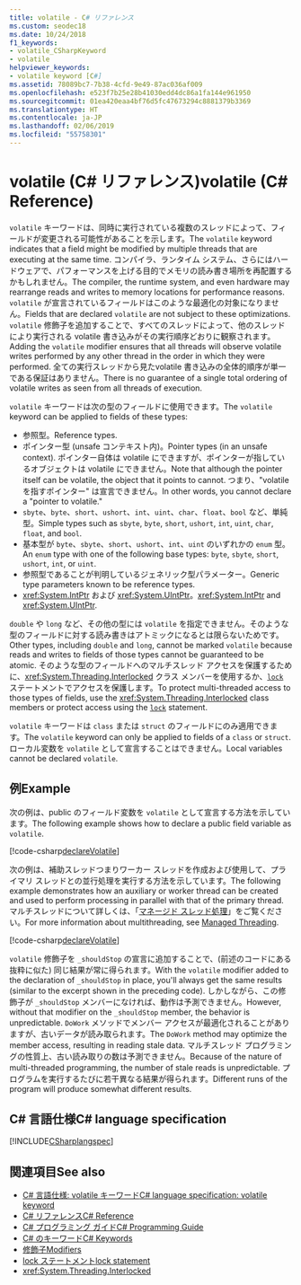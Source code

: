 ```yaml
---
title: volatile - C# リファレンス
ms.custom: seodec18
ms.date: 10/24/2018
f1_keywords:
- volatile_CSharpKeyword
- volatile
helpviewer_keywords:
- volatile keyword [C#]
ms.assetid: 78089bc7-7b38-4cfd-9e49-87ac036af009
ms.openlocfilehash: e523f7b25e28b41030edd4dc86a1fa144e961950
ms.sourcegitcommit: 01ea420eaa4bf76d5fc47673294c8881379b3369
ms.translationtype: HT
ms.contentlocale: ja-JP
ms.lasthandoff: 02/06/2019
ms.locfileid: "55758301"
---
```

# <a name="volatile-c-reference"></a><span data-ttu-id="65b58-102">volatile (C# リファレンス)</span><span class="sxs-lookup"><span data-stu-id="65b58-102">volatile (C# Reference)</span></span>

<span data-ttu-id="65b58-103">`volatile` キーワードは、同時に実行されている複数のスレッドによって、フィールドが変更される可能性があることを示します。</span><span class="sxs-lookup"><span data-stu-id="65b58-103">The `volatile` keyword indicates that a field might be modified by multiple threads that are executing at the same time.</span></span> <span data-ttu-id="65b58-104">コンパイラ、ランタイム システム、さらにはハードウェアで、パフォーマンスを上げる目的でメモリの読み書き場所を再配置するかもしれません。</span><span class="sxs-lookup"><span data-stu-id="65b58-104">The compiler, the runtime system, and even hardware may rearrange reads and writes to memory locations for performance reasons.</span></span> <span data-ttu-id="65b58-105">`volatile` が宣言されているフィールドはこのような最適化の対象になりません。</span><span class="sxs-lookup"><span data-stu-id="65b58-105">Fields that are declared `volatile` are not subject to these optimizations.</span></span> <span data-ttu-id="65b58-106">`volatile` 修飾子を追加することで、すべてのスレッドによって、他のスレッドにより実行される volatile 書き込みがその実行順序どおりに観察されます。</span><span class="sxs-lookup"><span data-stu-id="65b58-106">Adding the `volatile` modifier ensures that all threads will observe volatile writes performed by any other thread in the order in which they were performed.</span></span> <span data-ttu-id="65b58-107">全ての実行スレッドから見たvolatile 書き込みの全体的順序が単一である保証はありません。</span><span class="sxs-lookup"><span data-stu-id="65b58-107">There is no guarantee of a single total ordering of volatile writes as seen from all threads of execution.</span></span>

<span data-ttu-id="65b58-108">`volatile` キーワードは次の型のフィールドに使用できます。</span><span class="sxs-lookup"><span data-stu-id="65b58-108">The `volatile` keyword can be applied to fields of these types:</span></span>

- <span data-ttu-id="65b58-109">参照型。</span><span class="sxs-lookup"><span data-stu-id="65b58-109">Reference types.</span></span>
- <span data-ttu-id="65b58-110">ポインター型 (unsafe コンテキスト内)。</span><span class="sxs-lookup"><span data-stu-id="65b58-110">Pointer types (in an unsafe context).</span></span> <span data-ttu-id="65b58-111">ポインター自体は volatile にできますが、ポインターが指しているオブジェクトは volatile にできません。</span><span class="sxs-lookup"><span data-stu-id="65b58-111">Note that although the pointer itself can be volatile, the object that it points to cannot.</span></span> <span data-ttu-id="65b58-112">つまり、"volatile を指すポインター" は宣言できません。</span><span class="sxs-lookup"><span data-stu-id="65b58-112">In other words, you cannot declare a "pointer to volatile."</span></span>
- <span data-ttu-id="65b58-113">`sbyte`、`byte`、`short`、`ushort`、`int`、`uint`、`char`、`float`、`bool` など、単純型。</span><span class="sxs-lookup"><span data-stu-id="65b58-113">Simple types such as `sbyte`, `byte`, `short`, `ushort`, `int`, `uint`, `char`, `float`, and `bool`.</span></span>
- <span data-ttu-id="65b58-114">基本型が `byte`、`sbyte`、`short`、`ushort`、`int`、`uint` のいずれかの `enum` 型。</span><span class="sxs-lookup"><span data-stu-id="65b58-114">An `enum` type with one of the following base types: `byte`, `sbyte`, `short`, `ushort`, `int`, or `uint`.</span></span>
- <span data-ttu-id="65b58-115">参照型であることが判明しているジェネリック型パラメーター。</span><span class="sxs-lookup"><span data-stu-id="65b58-115">Generic type parameters known to be reference types.</span></span>
- <span data-ttu-id="65b58-116"><xref:System.IntPtr> および <xref:System.UIntPtr>。</span><span class="sxs-lookup"><span data-stu-id="65b58-116"><xref:System.IntPtr> and <xref:System.UIntPtr>.</span></span>

<span data-ttu-id="65b58-117">`double` や `long` など、その他の型には `volatile` を指定できません。そのような型のフィールドに対する読み書きはアトミックになるとは限らないためです。</span><span class="sxs-lookup"><span data-stu-id="65b58-117">Other types, including `double` and `long`, cannot be marked `volatile` because reads and writes to fields of those types cannot be guaranteed to be atomic.</span></span> <span data-ttu-id="65b58-118">そのような型のフィールドへのマルチスレッド アクセスを保護するために、<xref:System.Threading.Interlocked> クラス メンバーを使用するか、[`lock`](lock-statement.md) ステートメントでアクセスを保護します。</span><span class="sxs-lookup"><span data-stu-id="65b58-118">To protect multi-threaded access to those types of fields, use the <xref:System.Threading.Interlocked> class members or protect access using the [`lock`](lock-statement.md) statement.</span></span>

<span data-ttu-id="65b58-119">`volatile` キーワードは `class` または `struct` のフィールドにのみ適用できます。</span><span class="sxs-lookup"><span data-stu-id="65b58-119">The `volatile` keyword can only be applied to fields of a `class` or `struct`.</span></span> <span data-ttu-id="65b58-120">ローカル変数を `volatile` として宣言することはできません。</span><span class="sxs-lookup"><span data-stu-id="65b58-120">Local variables cannot be declared `volatile`.</span></span>

## <a name="example"></a><span data-ttu-id="65b58-121">例</span><span class="sxs-lookup"><span data-stu-id="65b58-121">Example</span></span>

<span data-ttu-id="65b58-122">次の例は、public のフィールド変数を `volatile` として宣言する方法を示しています。</span><span class="sxs-lookup"><span data-stu-id="65b58-122">The following example shows how to declare a public field variable as `volatile`.</span></span>

[!code-csharp[declareVolatile](~/samples/snippets/csharp/language-reference/keywords/volatile/Program.cs#Declaration)]

<span data-ttu-id="65b58-123">次の例は、補助スレッドつまりワーカー スレッドを作成および使用して、プライマリ スレッドとの並行処理を実行する方法を示しています。</span><span class="sxs-lookup"><span data-stu-id="65b58-123">The following example demonstrates how an auxiliary or worker thread can be created and used to perform processing in parallel with that of the primary thread.</span></span> <span data-ttu-id="65b58-124">マルチスレッドについて詳しくは、「[マネージド スレッド処理](../../../standard/threading/index.md)」をご覧ください。</span><span class="sxs-lookup"><span data-stu-id="65b58-124">For more information about multithreading, see [Managed Threading](../../../standard/threading/index.md).</span></span>

[!code-csharp[declareVolatile](~/samples/snippets/csharp/language-reference/keywords/volatile/Program.cs#Volatile)]

<span data-ttu-id="65b58-125">`volatile` 修飾子を `_shouldStop` の宣言に追加することで、(前述のコードにある抜粋に似た) 同じ結果が常に得られます。</span><span class="sxs-lookup"><span data-stu-id="65b58-125">With the `volatile` modifier added to the declaration of `_shouldStop` in place, you'll always get the same results (similar to the excerpt shown in the preceding code).</span></span> <span data-ttu-id="65b58-126">しかしながら、この修飾子が `_shouldStop` メンバーになければ、動作は予測できません。</span><span class="sxs-lookup"><span data-stu-id="65b58-126">However, without that modifier on the `_shouldStop` member, the behavior is unpredictable.</span></span> <span data-ttu-id="65b58-127">`DoWork` メソッドでメンバー アクセスが最適化されることがありますが、古いデータが読み取られます。</span><span class="sxs-lookup"><span data-stu-id="65b58-127">The `DoWork` method may optimize the member access, resulting in reading stale data.</span></span> <span data-ttu-id="65b58-128">マルチスレッド プログラミングの性質上、古い読み取りの数は予測できません。</span><span class="sxs-lookup"><span data-stu-id="65b58-128">Because of the nature of multi-threaded programming, the number of stale reads is unpredictable.</span></span> <span data-ttu-id="65b58-129">プログラムを実行するたびに若干異なる結果が得られます。</span><span class="sxs-lookup"><span data-stu-id="65b58-129">Different runs of the program will produce somewhat different results.</span></span>

## <a name="c-language-specification"></a><span data-ttu-id="65b58-130">C# 言語仕様</span><span class="sxs-lookup"><span data-stu-id="65b58-130">C# language specification</span></span>

[!INCLUDE[CSharplangspec](~/includes/csharplangspec-md.md)]

## <a name="see-also"></a><span data-ttu-id="65b58-131">関連項目</span><span class="sxs-lookup"><span data-stu-id="65b58-131">See also</span></span>

- [<span data-ttu-id="65b58-132">C# 言語仕様: volatile キーワード</span><span class="sxs-lookup"><span data-stu-id="65b58-132">C# language specification: volatile keyword</span></span>](../../../../_csharplang/spec/classes.md#volatile-fields)
- [<span data-ttu-id="65b58-133">C# リファレンス</span><span class="sxs-lookup"><span data-stu-id="65b58-133">C# Reference</span></span>](../index.md)
- [<span data-ttu-id="65b58-134">C# プログラミング ガイド</span><span class="sxs-lookup"><span data-stu-id="65b58-134">C# Programming Guide</span></span>](../../programming-guide/index.md)
- [<span data-ttu-id="65b58-135">C# のキーワード</span><span class="sxs-lookup"><span data-stu-id="65b58-135">C# Keywords</span></span>](index.md)
- [<span data-ttu-id="65b58-136">修飾子</span><span class="sxs-lookup"><span data-stu-id="65b58-136">Modifiers</span></span>](modifiers.md)
- [<span data-ttu-id="65b58-137">lock ステートメント</span><span class="sxs-lookup"><span data-stu-id="65b58-137">lock statement</span></span>](lock-statement.md)
- <xref:System.Threading.Interlocked>